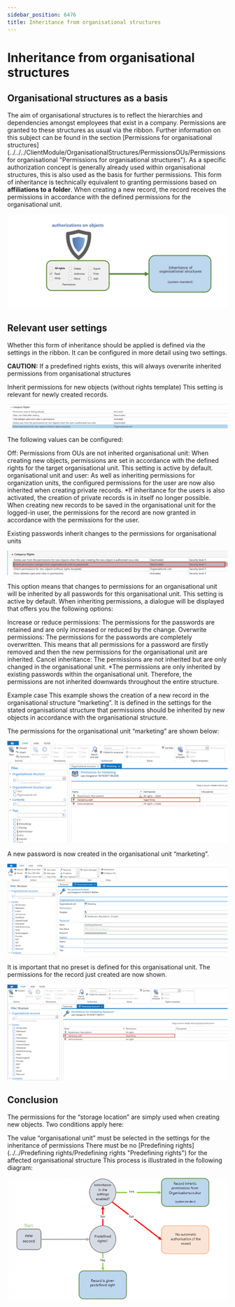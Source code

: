 ```yaml
---
sidebar_position: 6476
title: Inheritance from organisational structures
---
```


# Inheritance from organisational structures

## Organisational structures as a basis

The aim of organisational structures is to reflect the hierarchies and dependencies amongst employees that exist in a company. Permissions are granted to these structures as usual via the ribbon. Further information on this subject can be found in the section [Permissions for organisational structures](../../../ClientModule/OrganisationalStructures/PermissionsOUs/Permissions for organisational "Permissions for organisational structures"). As a specific authorization concept is generally already used within organisational structures, this is also used as the basis for further permissions. This form of inheritance is technically equivalent to granting permissions based on **affiliations to a folder**. When creating a new record, the record receives the permissions in accordance with the defined permissions for the organisational unit.

![explanation of authorization](../../../../../../../../../static/images/PasswordSecure_9.2/Content/Resources/Images/inheritance-1-en.png "explanation of authorization")

## Relevant user settings

Whether this form of inheritance should be applied is defined via the settings in the ribbon. It can be configured in more detail using two settings.

**CAUTION:** If a predefined rights exists, this will always overwrite inherited permissions from organisational structures

Inherit permissions for new objects (without rights template)
This setting is relevant for newly created records.

![setting inherit permission](../../../../../../../../../static/images/PasswordSecure_9.2/Content/Resources/Images/inheritance-2-en.png "setting inherit permission")

The following values can be configured:

Off: Permissions from OUs are not inherited
organisational unit: When creating new objects, permissions are set in accordance with the defined rights for the target organisational unit. This setting is active by default.
organisational unit and user: As well as inheriting permissions for organization units, the configured permissions for the user are now also inherited when creating private records.
\*If inheritance for the users is also activated, the creation of private records is in itself no longer possible. When creating new records to be saved in the organisational unit for the logged-in user, the permissions for the record are now granted in accordance with the permissions for the user.

Existing passwords inherit changes to the permissions for organisational units

![setting inherit from OU to password](../../../../../../../../../static/images/PasswordSecure_9.2/Content/Resources/Images/inheritance-3-en.png "setting inherit from OU to password")

This option means that changes to permissions for an organisational unit will be inherited by all passwords for this organisational unit. This setting is active by default. When inheriting permissions, a dialogue will be displayed that offers you the following options:

Increase or reduce permissions: The permissions for the passwords are retained and are only increased or reduced by the change.
Overwrite permissions: The permissions for the passwords are completely overwritten. This means that all permissions for a password are firstly removed and then the new permissions for the organisational unit are inherited.
Cancel inheritance: The permissions are not inherited but are only changed in the organisational unit.
\*The permissions are only inherited by existing passwords within the organisational unit. Therefore, the permissions are not inherited downwards throughout the entire structure.

Example case
This example shows the creation of a new record in the organisational structure “marketing”. It is defined in the settings for the stated organisational structure that permissions should be inherited by new objects in accordance with the organisational structure.

The permissions for the organisational unit “marketing” are shown below:

![example of permissions](../../../../../../../../../static/images/PasswordSecure_9.2/Content/Resources/Images/inheritance-4-en.png "example of permissions")

A new password is now created in the organisational unit “marketing”.

![new password](../../../../../../../../../static/images/PasswordSecure_9.2/Content/Resources/Images/inheritance-5-en.png "new password")

It is important that no preset is defined for this organisational unit. The permissions for the record just created are now shown.

![permissions example](../../../../../../../../../static/images/PasswordSecure_9.2/Content/Resources/Images/inheritance-6-en.png "permissions example")

## Conclusion

The permissions for the “storage location” are simply used when creating new objects. Two conditions apply here:

The value “organisational unit” must be selected in the settings for the inheritance of permissions
There must be no [Predefining rights](../../Predefining rights/Predefining rights "Predefining rights") for the affected organisational structure
This process is illustrated in the following diagram:

![process for inheritance of permissions](../../../../../../../../../static/images/PasswordSecure_9.2/Content/Resources/Images/inheritance-7-en.png "process for inheritance of permissions")